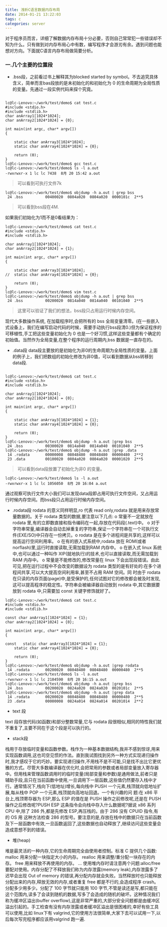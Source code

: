 ```yaml
---
title: 浅析C语言数据内存布局
date: 2014-01-21 13:22:03
tags: c
categories: server
---
```


  对于程序员而言，详细了解数据内存布局十分必要，否则自己常常犯一些错误却不知为什么。只有做到对内存布局心中有数，编写程序才会游刃有余。遇到问题也能想对方向。下面就C语言内存布局做简要分析。

### 一.几个主要的位置段
+ .bss段，之前看过书上解释其为blocked started by symbol。不去追究具体含义，简单而言bas段放的是未初始化的和初始化为 0 的生命周期为全局性质的变量。先通过一段实例代码来探个究竟。

```shell

lc@lc-Lenovo:~/work/test/demo$ cat test.c 
#include <stdio.h>
#include <stdlib.h>
char anArray1[1024*1024];
char anArray2[1024*1024] = {0};

int main(int argc, char* argv[])
{
	
	static char anArray3[1024*1024];
	static char anArray4[1024*1024] = {0};

	return (0);
}
lc@lc-Lenovo:~/work/test/demo$ gcc test.c 
lc@lc-Lenovo:~/work/test/demo$ ls -l a.out 
-rwxrwxr-x 1 lc lc 7438  8月 20 15:42 a.out

```

>可以看到可执行文件7k

```shell
lc@lc-Lenovo:~/work/test/demo$ objdump -h a.out | grep bss
 24 .bss          00400020  0804a020  0804a020  0000101c  2**5
```

>可以看到bss段在4M.

如果我们初始化为1而不是0看结果为：

```shell
lc@lc-Lenovo:~/work/test/demo$ cat test.c 
#include <stdio.h>
#include <stdlib.h>

char anArray1[1024*1024];
char anArray2[1024*1024] = {1};

int main(int argc, char* argv[])
{
	
	static char anArray3[1024*1024];
//	static char anArray4[1024*1024] = {0};

	return (0);
}
lc@lc-Lenovo:~/work/test/demo$ vim test.c 
lc@lc-Lenovo:~/work/test/demo$ objdump -h a.out | grep bss
 24 .bss          00200020  0814a040  0814a040  00101040  2**5
```

>这里可以验证了我们的想法，bss段只占用运行时候内存空间。


  现代大多数操作系统, 在加载程序时,会把所有的 bss 全局变量清零。(在一些嵌入式设备上，我们在编写启动代码的时候，需要手动执行bss段清0.)但为保证程序的可移植性,手工把这些变量初始化为 0 也是一个好习惯,这样这些变量都有个确定的初始值。当然作为全局变量,在整个程序的运行周期内,bss 数据是一直存在的。


+ .data段
data段主要放的是初始化为非0的生命周期为全局性质的变量。上面的例子上，我们把数组的初始化修改为非0值，可以看到数据从bss转移到data段.

```shell

lc@lc-Lenovo:~/work/test/demo$ cat test.c 
#include <stdio.h>
#include <stdlib.h>

char anArray1[1024*1024];
char anArray2[1024*1024] = {0};

int main(int argc, char* argv[])
{
	
	static char anArray3[1024*1024] = {1};
	static char anArray4[1024*1024] = {0};

	return (0);
}
lc@lc-Lenovo:~/work/test/demo$ objdump -h a.out |grep bss
 24 .bss          00300020  0814a040  0814a040  00101040  2**5
lc@lc-Lenovo:~/work/test/demo$ objdump -h a.out |grep .data
 14 .rodata       00000008  08048480  08048480  00000480  2**2
 23 .data         00100020  0804a020  0804a020  00001020  2**5

```

>可以看到data段放置了初始化为非0 的变量。

```shell
lc@lc-Lenovo:~/work/test/demo$ ls -l a.out 
-rwxrwxr-x 1 lc lc 1056050  8月 20 16:04 a.out
```

通过观察可执行文件大小我们可以发现data段即占用可执行文件空间，又占用运行时候内存空间。而bss段只占用运行时候内存空间。

+ .rodata段
rodata 的意义同样明显,ro 代表 read only,rodata 就是用来存放常量数据的。关于 rodata 类型的数据,要注意以下几点:
o 常量不一定就放在 rodata 里,有的立即数直接和指令编码在一起,存放在代码段(.text)中。
o 对于字符串常量,编译器会自动去掉重复的字符串,保证一个字符串在一个可执行文件(EXE/SO)中只存在一份拷贝。o rodata 是在多个进程间是共享的,这样可以提高运行空间利用率。
o 在有的嵌入式系统中,rodata 放在 ROM(或者 norflash)里,运行时直接读取,无需加载到RAM 内存中。
o 在嵌入式 linux 系统中,也可以通过一种叫作 XIP(就地执行)的技术,也可以直接读取,而无需加载到 RAM 内存中。
o 常量是不能修改的,修改常量在 linux 下会出现段错误。由此可见,把在运行过程中不会改变的数据设为 rodata 类型的是有好处的:在多个进程间共享,可以大大提高空间利用率,甚至不占用 RAM 空间。同 时由于 rodata 在只读的内存页面(page)中,是受保护的,任何试图对它的修改都会被及时发现,这可以提高程序的稳定性。字符串会被编译器自动放到 rodata 中,其它数据要放到 rodata 中,只需要加 const 关键字修饰就好了。

```shell
lc@lc-Lenovo:~/work/test/demo$ cat test.c 
#include <stdio.h>
#include <stdlib.h>

const char anArray1[1024*1024] = {1};
char anArray2[1024*1024] = {0};

int main(int argc, char* argv[])
{
	
const	static char anArray3[1024*1024] = {1};
	static char anArray4[1024*1024] = {0};

	return (0);
}
lc@lc-Lenovo:~/work/test/demo$ objdump -h a.out |grep rodata
 14 .rodata       00200020  08048480  08048480  00000480  2**5
lc@lc-Lenovo:~/work/test/demo$ ls -l a.out 
-rwxrwxr-x 1 lc lc 2104590  8月 20 16:15 a.out
lc@lc-Lenovo:~/work/test/demo$ objdump -h a.out |grep bss
 24 .bss          00200020  0824a020  0824a020  0020101c  2**5
lc@lc-Lenovo:~/work/test/demo$ objdump -h a.out |grep data
 14 .rodata       00200020  08048480  08048480  00000480  2**5
 23 .data         00000008  0824a014  0824a014  00201014  2**2

```

+ text 段

text 段存放代码(如函数)和部分整数常量,它与 rodata 段很相似,相同的特性我们就不重复了,主要不同在于这个段是可以执行的。

+ stack段  

栈用于存放临时变量和函数参数。栈作为一种基本数据结构,我并不感到惊讶,用来实现函数调用,这也司空见惯的作法。直到我试图找到另外一种方式实现递归操作时,我才感叹于它的巧妙。要实现递归操作,不用栈不是不可能,只是找不出比它更优雅的方式。尽管大多数编译器在优化时,会把常用的参数或者局部变量放入寄存器中。但用栈来管理函数调用时的临时变量(局部变量和参数)是通用做法,前者只是辅助手段,且只在当前函数中使用,一旦调用下一层函数,这些值仍然要存入栈中才行。通常情况下,栈向下(低地址)增长,每向栈中 PUSH 一个元素,栈顶就向低地址扩展,每从栈中 POP 一个元素,栈顶就向高地址回退。一个有兴趣的问 题:在 x86 平台上,栈顶寄存器为 ESP,那么 ESP 的值在是 PUSH 操作之前修改呢,还是在 PUSH 操作之后修改呢?PUSH ESP 这条指令会向栈中存入什么数据呢?据说 x86 系列 CPU 中,除了 286 外,都是先修改 ESP,再压栈的。由于 286 没有 CPUID 指令,有的 OS 用 这种方法检查 286 的型号。要注意的是,存放在栈中的数据只在当前函数及下一层函数中有效,一旦函数返回了,这些数据也自动释放了,继续访问这些变量会造成意想不到的错误。

+ 堆(heap) 

堆是最灵活的一种内存,它的生命周期完全由使用者控制。标准 C 提供几个函数: malloc 用来分配一块指定大小的内存。 realloc 用来调整/重分配一块存在的内存。 free 用来释放不再使用的内存。 ... 使用堆内存时请注意两个问题:alloc/free 要配对使用。内存分配了不释放我们称为内存泄露(memory leak),内存泄露多了迟早会出现 Out of memory 的错误,再分配内存就会失败。当然释放时也只能释放分配出来的内存,释放无效的内存,或者重复 free 都是不行的,会造成程序 crash。分配多少用多少。分配了 100 字节就只能用 100 字节,不管是读还是写,都只能在这个范围内,读多了会读到随机的数据,写多了会造成的随机的破坏。这种情况我们称为缓冲区溢出(buffer overflow),这是非常严重的,大部分安全问题都是由缓冲区溢出引起的。手工检查有没有内存泄露或者缓冲区溢出是很困难的,幸好有些工具可以使用,比如 linux下有 valgrind,它的使用方法很简单,大家下去可以试用一下,以后每次写完程序都应该用valgrind 跑一遍.